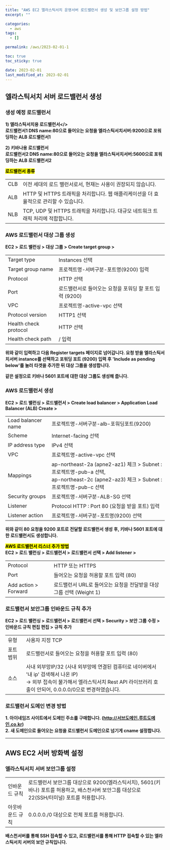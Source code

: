 ```yaml
---
title: "AWS EC2 엘라스틱서치 운영서버 로드밸런서 생성 및 보안그룹 설정 방법"
excerpt: ""

categories:
  - aws
tags:
  - []

permalink: /aws/2023-02-01-1

toc: true
toc_sticky: true

date: 2023-02-01
last_modified_at: 2023-02-01
---
```


## 엘라스틱서치 서버 로드밸런서 생성

### 생성 예정 로드밸런서
<b>1) 엘라스틱서치용 로드밸런서</>  
로드밸런서1 DNS name:80으로 들어오는 요청을 엘라스틱서치서버:9200으로 포워딩하는 ALB 로드밸런서1  

<b>2) 키바나용 로드밸런서</b>  
로드밸런서2 DNS name:80으로 들어오는 요청을 엘라스틱서치서버:5600으로 포워딩하는 ALB 로드밸런서2

<mark>로드밸런서 종류</mark>
<table class="table_2_left">
  <tbody>
    <tr>
      <td>CLB</td>
      <td>이전 세대의 로드 밸런서로서, 현재는 사용이 권장되지 않습니다.</td>
    </tr>
    <tr>
      <td>ALB</td>
      <td>HTTP 및 HTTPS 트래픽을 처리합니다. 웹 애플리케이션을 더 효율적으로 관리할 수 있습니다.</td>
    </tr>
    <tr>
      <td>NLB</td>
      <td>TCP, UDP 및 HTTPS 트래픽을 처리합니다. 대규모 네트워크 트래픽 처리에 적합합니다.</td>
    </tr>
  </tbody>
</table>

### AWS 로드밸런서 대상 그룹 생성

EC2 > 로드 밸런싱 > 대상 그룹 > Create target group >
<table class="table_2_left">
  <tbody>
    <tr>
      <td>Target type</td>
      <td>Instances 선택</td>
    </tr>
    <tr>
      <td>Target group name</td>
      <td>프로젝트명-서버구분-포트명(9200) 입력</td>
    </tr>
    <tr>
      <td>Protocol</td>
      <td>HTTP 선택</td>
    </tr>
    <tr>
      <td>Port</td>
      <td>로드밸런서로 들어오는 요청을 포워딩 할 포트 입력 (9200)</td>
    </tr>
    <tr>
      <td>VPC</td>
      <td>프로젝트명-active-vpc 선택</td>
    </tr>
    <tr>
      <td>Protocol version</td>
      <td>HTTP1 선택</td>
    </tr>
    <tr>
      <td>Health check protocol</td>
      <td>HTTP 선택</td>
    </tr>
    <tr>
      <td>Health check path</td>
      <td>/ 입력</td>
    </tr>
  </tbody>
</table>
위와 같이 입력하고 다음 Register targets 페이지로 넘어갑니다.  
요청 받을 엘라스틱서치서버 instance를 선택하고 포워딩 포트 (9200) 입력 후 'Include as pending below'를 눌러 타겟을 추가한 뒤 대상 그룹을 생성합니다.

같은 설정으로 키바나 5601 포트에 대한 대상 그룹도 생성해 줍니다.

### AWS 로드밸런서 생성

EC2 > 로드 밸런싱 > 로드밸런서 > Create load balancer > Application Load Balancer (ALB) Create >
<table class="table_2_left">
  <tbody>
    <tr>
      <td>Load balancer name</td>
      <td>프로젝트명-서버구분-alb-포워딩포트(9200)</td>
    </tr>
    <tr>
      <td>Scheme</td>
      <td>Internet-facing 선택</td>
    </tr>
    <tr>
      <td>IP address type</td>
      <td>IPv4 선택</td>
    </tr>
    <tr>
      <td>VPC</td>
      <td>프로젝트명-active-vpc 선택</td>
    </tr>
    <tr>
      <td>Mappings</td>
      <td>
        ap-northeast-2a (apne2-az1) 체크 &gt; Subnet : 프로젝트명-pub-a 선택,<br>
        ap-northeast-2c (apne2-az3) 체크 &gt; Subnet : 프로젝트명-pub-c 선택
      </td>
    </tr>
    <tr>
      <td>Security groups</td>
      <td>프로젝트명-서버구분-ALB-SG 선택</td>
    </tr>
    <tr>
      <td>Listener</td>
      <td>Protocol HTTP : Port 80 (요청을 받을 포트) 입력</td>
    </tr>
    <tr>
      <td>Listener action</td>
      <td>프로젝트명-서버구분-포트명(9200) 선택</td>
    </tr>
  </tbody>
</table>
위와 같이 80 요청을 9200 포트로 전달할 로드밸런서 생성 후, 키바나 5601 포트에 대한 로드밸런서도 생성합니다.

<mark>AWS 로드밸런서 리스너 추가 방법</mark>  
EC2 > 로드 밸런싱 > 로드밸런서 > 로드밸런서 선택 > Add listener >
<table class="table_2_left">
  <tbody>
    <tr>
      <td>Protocol</td>
      <td>HTTP 또는 HTTPS</td>
    </tr>
    <tr>
      <td>Port</td>
      <td>들어오는 요청을 허용할 포트 입력 (80)</td>
    </tr>
    <tr>
      <td>Add action &gt; Forward</td>
      <td>로드밸런서 URL로 들어오는 요청을 전달받을 대상 그룹 선택 (Weight 1)</td>
    </tr>
  </tbody>
</table>

### 로드밸런서 보안그룹 인바운드 규칙 추가
EC2 > 로드 밸런싱 > 로드밸런서 > 로드밸런서 선택 > Security > 보안 그룹 수정 > 인바운드 규칙 편집 편집 > 규칙 추가
<table class="table_2_left">
  <tbody>
    <tr>
      <td>유형</td>
      <td>사용자 지정 TCP</td>
    </tr>
    <tr>
      <td>포트 범위</td>
      <td>로드밸런서로 들어오는 요청을 허용할 포트 입력 (80)</td>
    </tr>
    <tr>
      <td>소스</td>
      <td>
        사내 외부망IP/32 (사내 외부망에 연결된 컴퓨터로 네이버에서 '내 ip' 검색해서 나온 IP)<br>
        → 외부 접속이 불가해서 엘라스틱서치 Rest API 라이브러리 호출이 안되어, 0.0.0.0/0으로 변경하였습니다.
      </td>
    </tr>
  </tbody>
</table>

### 로드밸런서 도메인 변경 방법
<b>1. </b>아이네임즈 사이트에서 도메인 주소를 구매합니다. (http://서브도메인.루트도메인.co.kr)  
<b>2. </b>새 도메인으로 들어오는 요청을 로드밸런서 도메인으로 넘기게 cname 설정합니다.

---

## AWS EC2 서버 방화벽 설정

### 엘라스틱서치 서버 보안그룹 설정
<table class="table_2_left">
  <tbody>
    <tr>
      <td>인바운드 규칙</td>
      <td>
        로드밸런서 보안그룹 대상으로 9200(엘라스틱서치), 5601(키바나) 포트를 허용하고,
        배스천서버 보안그룹 대상으로 22(SSH/터미널) 포트를 허용합니다.
      </td>
    </tr>
    <tr>
      <td>아웃바운드 규칙</td>
      <td>0.0.0.0./0 대상으로 전체 포트를 허용합니다.</td>
    </tr>
  </tbody>
</table>
배스천서버를 통해 SSH 접속할 수 있고, 로드밸런서를 통해 HTTP 접속할 수 있는 엘라스틱서치 서버의 보안 규칙입니다.
